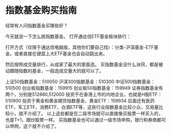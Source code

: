 # 指数基金购买指南
[指数基金购买指南]: (https://articles.zsxq.com/id_vph5ked25bw0.html)
[url]: (https://t.zsxq.com/ZzjIA2R)

经常有人问指数基金买哪些好？

今天就说一下怎么挑指数基金。
打开通达信ETF基金板块排行：

打开方式（仅限于通达信电脑版，其他你们要自己找）：分类-沪深基金-ETF基金。或者直接在键盘上大ETF基金也会自动跳出来。

然后按照成交量排行，从成家了最大的里面选。
买指数基金没什么诀窍，都是被动跟随指数的基金，一般选成交量大的就可以了。

上证50指数基金：510050
沪深300指数基金：510300
中证500指数基金：510500
创业板指数基金：159915
创业板50指数基金：159949
证券指数基金有两个，分别是512880,512000
投资于在香港上市的内地企业，也就是H股ETF：510900
投资于黄金和黄金期货指数基金，黄金ETF：159934
后面还有医药ETF，军工ETF，消费ETF，白酒ETF等，这些行业指数基金比较小众，交易量比较小，就不介绍了。
以上这些都是在二级市场就可以直接像买股票一样买入的，也是T+1，跟炒股票一样。
买指数基金也可以通过一级市场申购，银行和券商都可以申购，这个就不介绍了。